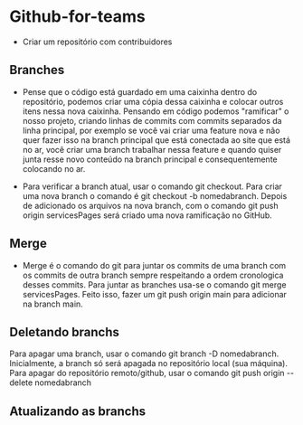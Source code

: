 # Github-for-teams

* Criar um repositório com contribuidores

## Branches

* Pense que o código está guardado em uma caixinha dentro do repositório, podemos criar uma cópia dessa caixinha e colocar outros itens nessa nova caixinha. Pensando em código podemos "ramificar" o nosso projeto, criando linhas de commits com commits separados da linha principal, por exemplo se você vai criar uma feature nova e não quer fazer isso na branch principal que está conectada ao site que está no ar, você criar uma branch trabalhar nessa feature e quando quiser junta resse novo conteúdo na branch principal e consequentemente colocando no ar.

* Para verificar a branch atual, usar o comando git checkout. Para criar uma nova branch o comando é git checkout -b nomedabranch. Depois de adicionado os arquivos na nova branch, com o comando git push origin servicesPages será criado uma nova ramificação no GitHub.

## Merge

* Merge é o comando do git para juntar os commits de uma branch com os commits de outra branch sempre respeitando a ordem cronologica desses commits. Para juntar as branches usa-se o comando git merge servicesPages. Feito isso, fazer um git push origin main para adicionar na branch main.

## Deletando branchs

Para apagar uma branch, usar o comando git branch -D nomedabranch. Inicialmente, a branch só será apagada no repositório local (sua máquina). Para apagar do repositório remoto/github, usar o comando git push origin --delete nomedabranch

## Atualizando as branchs

